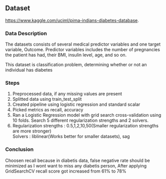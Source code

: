 
## Dataset 
https://www.kaggle.com/uciml/pima-indians-diabetes-database. 

### Data Description 
The datasets consists of several medical predictor variables and one target variable, Outcome. Predictor variables includes the number of pregnancies the patient has had, their BMI, insulin level, age, and so on. 

This dataset is classification problem, determining whether or not an individual has diabetes

### Steps 
1. Preprocessed data, if any missing values are present
2. Splitted data using train_test_split
3. Created pipeline using logistic regression and standard scalar
4. Picked metrics as recall, accuracy
5. Ran a Logistic Regression model with grid search cross-validation using 10 folds. Search 5 different regularization strengths and 2 solvers.   
6. Regularization strengths : 0.5,1,2,10,50(Smaller regularization strengths are more stronger)  
   Solvers : liblinear(Works better for smaller datasets), sag

### Conclusion
Choosen recall because in diabetis data, false negative rate should be minimized as I wont want to miss any diabetis person, After applying GridSearchCV recall score got increased from 61% to 78%
